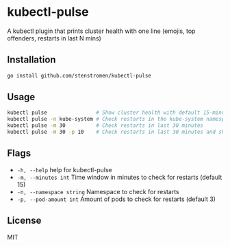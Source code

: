 # kubectl-pulse

A kubectl plugin that prints cluster health with one line (emojis, top offenders, restarts in last N mins)

## Installation

```bash
go install github.com/stenstromen/kubectl-pulse
```

## Usage

```bash
kubectl pulse                # Show cluster health with default 15-minute window
kubectl pulse -n kube-system # Check restarts in the kube-system namespace
kubectl pulse -m 30          # Check restarts in last 30 minutes
kubectl pulse -m 30 -p 10    # Check restarts in last 30 minutes and show top 10 pods
```

## Flags

- `-h, --help`               help for kubectl-pulse
- `-m, --minutes int`        Time window in minutes to check for restarts (default 15)
- `-n, --namespace string`   Namespace to check for restarts
- `-p, --pod-amount int`     Amount of pods to check for restarts (default 3)

## License

MIT
